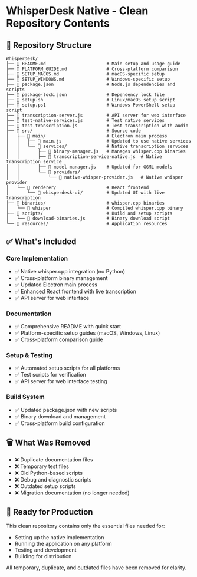 # WhisperDesk Native - Clean Repository Contents

## 📁 Repository Structure

```
WhisperDesk/
├── 📄 README.md                       # Main setup and usage guide
├── 📄 PLATFORM_GUIDE.md               # Cross-platform comparison
├── 📄 SETUP_MACOS.md                  # macOS-specific setup
├── 📄 SETUP_WINDOWS.md                # Windows-specific setup
├── 📄 package.json                    # Node.js dependencies and scripts
├── 📄 package-lock.json               # Dependency lock file
├── 🔧 setup.sh                        # Linux/macOS setup script
├── 🔧 setup.ps1                       # Windows PowerShell setup script
├── 🔧 transcription-server.js         # API server for web interface
├── 🔧 test-native-services.js         # Test native services
├── 🔧 test-transcription.js           # Test transcription with audio
├── 📁 src/                            # Source code
│   ├── 📁 main/                       # Electron main process
│   │   ├── 📄 main.js                 # Updated to use native services
│   │   └── 📁 services/               # Native transcription services
│   │       ├── 📄 binary-manager.js   # Manages whisper.cpp binaries
│   │       ├── 📄 transcription-service-native.js  # Native transcription service
│   │       ├── 📄 model-manager.js    # Updated for GGML models
│   │       └── 📁 providers/
│   │           └── 📄 native-whisper-provider.js   # Native whisper provider
│   └── 📁 renderer/                   # React frontend
│       └── 📁 whisperdesk-ui/         # Updated UI with live transcription
├── 📁 binaries/                       # whisper.cpp binaries
│   └── 🔧 whisper                     # Compiled whisper.cpp binary
├── 📁 scripts/                        # Build and setup scripts
│   └── 📄 download-binaries.js        # Binary download script
└── 📁 resources/                      # Application resources
```

## ✅ What's Included

### Core Implementation
- ✅ Native whisper.cpp integration (no Python)
- ✅ Cross-platform binary management
- ✅ Updated Electron main process
- ✅ Enhanced React frontend with live transcription
- ✅ API server for web interface

### Documentation
- ✅ Comprehensive README with quick start
- ✅ Platform-specific setup guides (macOS, Windows, Linux)
- ✅ Cross-platform comparison guide

### Setup & Testing
- ✅ Automated setup scripts for all platforms
- ✅ Test scripts for verification
- ✅ API server for web interface testing

### Build System
- ✅ Updated package.json with new scripts
- ✅ Binary download and management
- ✅ Cross-platform build configuration

## 🗑️ What Was Removed

- ❌ Duplicate documentation files
- ❌ Temporary test files
- ❌ Old Python-based scripts
- ❌ Debug and diagnostic scripts
- ❌ Outdated setup scripts
- ❌ Migration documentation (no longer needed)

## 🎯 Ready for Production

This clean repository contains only the essential files needed for:
- Setting up the native implementation
- Running the application on any platform
- Testing and development
- Building for distribution

All temporary, duplicate, and outdated files have been removed for clarity.

